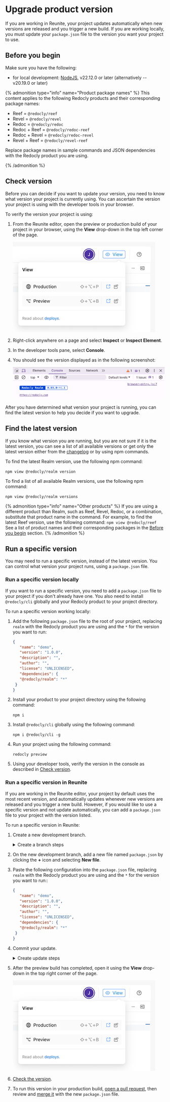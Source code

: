 # Upgrade product version

If you are working in Reunite, your project updates automatically when new versions are released and you trigger a new build.
If you are working locally, you must update your `package.json` file to the version you want your project to use.

## Before you begin

Make sure you have the following:

- for local development: [NodeJS](https://nodejs.org/en), v22.12.0 or later (alternatively -- v20.19.0 or later)

{% admonition type="info" name="Product package names" %}
This content applies to the following Redocly products and their corresponding package names:

- Reef = `@redocly/reef`
- Revel = `@redocly/revel`
- Redoc = `@redocly/redoc`
- Redoc + Reef = `@redocly/redoc-reef`
- Redoc + Revel = `@redocly/redoc-revel`
- Revel + Reef = `@redocly/revel-reef`

Replace package names in sample commands and JSON dependencies with the Redocly product you are using.

{% /admonition %}

## Check version

Before you can decide if you want to update your version, you need to know what version your project is currently using.
You can ascertain the version your project is using with the developer tools in your browser.

To verify the version your project is using:

1. From the Reunite editor, open the preview or production build of your project in your browser, using the **View** drop-down in the top left corner of the page.

   ![Screenshot of top right corner of Reunite editor with View drop-down](../content/images/view-project-dropdown.png)

2. Right-click anywhere on a page and select **Inspect** or **Inspect Element**.
3. In the developer tools pane, select **Console**.
4. You should see the version displayed as in the following screenshot:

   ![Screenshot of the console in Chrome showing the Redocly Realm version](../content/images/console-version.png)

After you have determined what version your project is running, you can find the latest version to help you decide if you want to upgrade.

## Find the latest version

If you know what version you are running, but you are not sure if it is the latest version, you can see a list of all available versions or get only the latest version either from the [changelog](../changelog.page.tsx) or by using npm commands.

To find the latest Realm version, use the following npm command:

`npm view @redocly/realm version`

To find a list of all available Realm versions, use the following npm command:

`npm view @redocly/realm versions`

{% admonition type="info" name="Other products" %}
If you are using a different product than Realm, such as Reef, Revel, Redoc, or a combination, substitute that product name in the command.
For example, to find the latest Reef version, use the following command: `npm view @redocly/reef`
See a list of product names and their corresponding packages in the [Before you begin](#before-you-begin) section.
{% /admonition %}

## Run a specific version

You may need to run a specific version, instead of the latest version.
You can control what version your project runs, using a `package.json` file.

### Run a specific version locally

If you want to run a specific version, you need to add a `package.json` file to your project if you don't already have one.
You also need to install `@redocly/cli` globally and your Redocly product to your project directory.

To run a specific version working locally:

1. Add the following `package.json` file to the root of your project, replacing `realm` with the Redocly product you are using and the `*` for the version you want to run:

   ```json   {% title="package.json" %}
   {
      "name": "demo",
      "version": "1.0.0",
      "description": "",
      "author": "",
      "license": "UNLICENSED",
      "dependencies": {
      "@redocly/realm": "*"
    }
   }
   ```

2. Install your product to your project directory using the following command:

   `npm i`

3. Install `@redocly/cli` globally using the following command:

   `npm i @redocly/cli -g`

4. Run your project using the following command:

   `redocly preview`

5. Using your developer tools, verify the version in the console as described in [Check version](#check-version).

### Run a specific version in Reunite

If you are working in the Reunite editor, your project by default uses the most recent version, and automatically updates whenever new versions are released and you trigger a new build.
However, if you would like to use a specific version and not update automatically, you can add a `package.json` file to your project with the version listed.

To run a specific version in Reunite:

1. Create a new development branch.

   <details>
   <summary>Create a branch steps</summary>

    {% partial file="../_partials/create-branch.md" /%}

   </details>

2. On the new development branch, add a new file named `package.json` by clicking the **+** icon and selecting **New file**.
3. Paste the following configuration into the `package.json` file, replacing `realm` with the Redocly product you are using and the `*` for the version you want to run::

   ```json   {% title="package.json" %}
   {
      "name": "demo",
      "version": "1.0.0",
      "description": "",
      "author": "",
      "license": "UNLICENSED",
      "dependencies": {
      "@redocly/realm": "*"
    }
   }
   ```

4. Commit your update.

   <details>
   <summary>Create update steps</summary>

    {% partial file="../_partials/commit.md" /%}

   </details>

5. After the preview build has completed, open it using the **View** drop-down in the top right corner of the page.

   ![Screenshot of top right corner of Reunite editor with View drop-down](../content/images/view-project-dropdown.png)

6. [Check the version](#check-version).
7. To run this version in your production build, [open a pull request](../reunite/project/pull-request/open-pull-request.md), then review and [merge it](../reunite/project/pull-request/review-pull-request.md#merge-a-pull-request) with the new `package.json` file.
